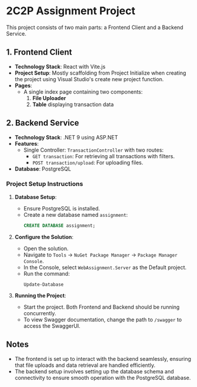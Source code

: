 # 2C2P Assignment Project

This project consists of two main parts: a Frontend Client and a Backend Service.

## 1. Frontend Client

- **Technology Stack**: React with Vite.js
- **Project Setup**: Mostly scaffolding from Project Initialize when creating the project using Visual Studio's create new project function.
- **Pages**:
  - A single index page containing two components:
    1. **File Uploader**
    2. **Table** displaying transaction data

## 2. Backend Service

- **Technology Stack**: .NET 9 using ASP.NET
- **Features**:
  - Single Controller: `TransactionController` with two routes:
    - `GET transaction`: For retrieving all transactions with filters.
    - `POST transaction/upload`: For uploading files.
- **Database**: PostgreSQL

### Project Setup Instructions

1. **Database Setup**:
   - Ensure PostgreSQL is installed.
   - Create a new database named `assignment`:
     ```sql
     CREATE DATABASE assignment;
     ```

2. **Configure the Solution**:
   - Open the solution.
   - Navigate to `Tools` -> `NuGet Package Manager` -> `Package Manager Console`.
   - In the Console, select `WebAssignment.Server` as the Default project.
   - Run the command:
     ```
     Update-Database
     ```

3. **Running the Project**:
   - Start the project. Both Frontend and Backend should be running concurrently.
   - To view Swagger documentation, change the path to `/swagger` to access the SwaggerUI.

## Notes

- The frontend is set up to interact with the backend seamlessly, ensuring that file uploads and data retrieval are handled efficiently.
- The backend setup involves setting up the database schema and connectivity to ensure smooth operation with the PostgreSQL database.

